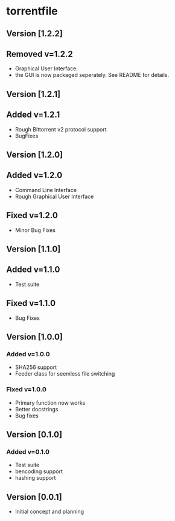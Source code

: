 # torrentfile

## Version [1.2.2]

## Removed v=1.2.2

- Graphical User Interface.
- the GUI is now packaged seperately. See README for details.

## Version [1.2.1]

## Added v=1.2.1

- Rough Bittorrent v2 protocol support
- BugFixes

## Version [1.2.0]

## Added v=1.2.0

- Command Line Interface
- Rough Graphical User Interface

## Fixed v=1.2.0

- Minor Bug Fixes

## Version [1.1.0]

## Added v=1.1.0

- Test suite

## Fixed v=1.1.0

- Bug Fixes

## Version [1.0.0]

### Added v=1.0.0

- SHA256 support
- Feeder class for seemless file switching

### Fixed v=1.0.0

- Primary function now works
- Better docstrings
- Bug fixes

## Version [0.1.0]

### Added v=0.1.0

- Test suite
- bencoding support
- hashing support

## Version [0.0.1]

- Initial concept and planning
